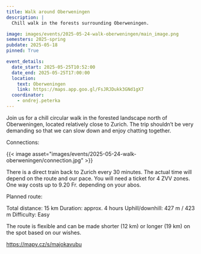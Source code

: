 ```yaml
---
title: Walk around Oberweningen
description: |
  Chill walk in the forests surrounding Oberweningen.

image: images/events/2025-05-24-walk-oberweningen/main_image.png
semesters: 2025-spring
pubdate: 2025-05-18
pinned: True

event_details:
  date_start: 2025-05-25T10:52:00
  date_end: 2025-05-25T17:00:00
  location:
    text: Oberweningen
    link: https://maps.app.goo.gl/FsJRJDukk3GNd1gX7
  coordinator: 
    - ondrej.peterka
---
```


Join us for a chill circular walk in the forested landscape north of Oberweningen, located relatively close to Zurich. The trip shouldn’t be very demanding so that we can slow down and enjoy chatting together.

Connections:

{{< image asset="images/events/2025-05-24-walk-oberweningen/connection.jpg" >}}


There is a direct train back to Zurich every 30 minutes. The actual time will depend on the route and our pace.
You will need a ticket for 4 ZVV zones. One way costs up to 9.20 Fr. depending on your abos.


Planned route:

Total distance: 15 km
Duration: approx. 4 hours
Uphill/downhill: 427 m / 423 m
Difficulty: Easy

The route is flexible and can be made shorter (12 km) or longer (19 km) on the spot based on our wishes.

https://mapy.cz/s/majokavubu 